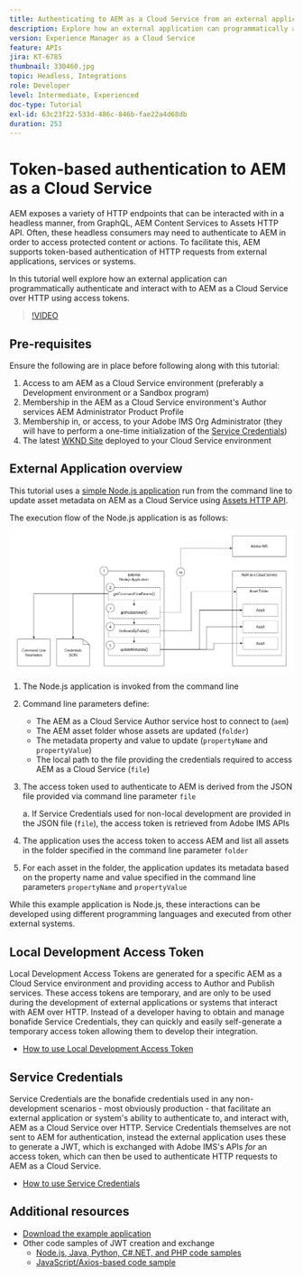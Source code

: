 ```yaml
---
title: Authenticating to AEM as a Cloud Service from an external application
description: Explore how an external application can programmatically authenticate and interact with AEM as a Cloud Service over HTTP using Local Development Access Tokens and Service Credentials.
version: Experience Manager as a Cloud Service
feature: APIs
jira: KT-6785
thumbnail: 330460.jpg
topic: Headless, Integrations
role: Developer
level: Intermediate, Experienced
doc-type: Tutorial
exl-id: 63c23f22-533d-486c-846b-fae22a4d68db
duration: 253
---
```

# Token-based authentication to AEM as a Cloud Service

AEM exposes a variety of HTTP endpoints that can be interacted with in a headless manner, from GraphQL, AEM Content Services to Assets HTTP API. Often, these headless consumers may need to authenticate to AEM in order to access protected content or actions. To facilitate this, AEM supports token-based authentication of HTTP requests from external applications, services or systems.

In this tutorial well explore how an external application can programmatically authenticate and interact with to AEM as a Cloud Service over HTTP using access tokens. 

>[!VIDEO](https://video.tv.adobe.com/v/330460?quality=12&learn=on)

## Pre-requisites

Ensure the following are in place before following along with this tutorial: 

1. Access to am AEM as a Cloud Service environment (preferably a Development environment or a Sandbox program)
1. Membership in the AEM as a Cloud Service environment's Author services AEM Administrator Product Profile
1. Membership in, or access, to your Adobe IMS Org Administrator (they will have to perform a one-time initialization of the [Service Credentials](./service-credentials.md))
1. The latest [WKND Site](https://github.com/adobe/aem-guides-wknd) deployed to your Cloud Service environment

## External Application overview

This tutorial uses a [simple Node.js application](./assets/aem-guides_token-authentication-external-application.zip) run from the command line to update asset metadata on AEM as a Cloud Service using [Assets HTTP API](https://experienceleague.adobe.com/docs/experience-manager-cloud-service/assets/admin/mac-api-assets.html).

The execution flow of the Node.js application is as follows:

![External Application](./assets/overview/external-application.png)

1. The Node.js application is invoked from the command line
1. Command line parameters define:
    + The AEM as a Cloud Service Author service host to connect to (`aem`)
    + The AEM asset folder whose assets are updated (`folder`)
    + The metadata property and value to update (`propertyName` and `propertyValue`)
    + The local path to the file providing the credentials required to access AEM as a Cloud Service (`file`)
1. The access token used to authenticate to AEM is derived from the JSON file provided via command line parameter `file`
    
    a. If Service Credentials used for non-local development are provided in the JSON file (`file`), the access token is retrieved from Adobe IMS APIs
1. The application uses the access token to access AEM and list all assets in the folder specified in the command line parameter `folder`
1. For each asset in the folder, the application updates its metadata based on the property name and value specified in the command line parameters `propertyName` and `propertyValue`

While this example application is Node.js, these interactions can be developed using different programming languages and executed from other external systems.

## Local Development Access Token

Local Development Access Tokens are generated for a specific AEM as a Cloud Service environment and providing access to Author and Publish services.  These access tokens are temporary, and are only to be used during the development of external applications or systems that interact with AEM over HTTP. Instead of a developer having to obtain and manage bonafide Service Credentials, they can quickly and easily self-generate a temporary access token allowing them to develop their integration.

+ [How to use Local Development Access Token](./local-development-access-token.md)

## Service Credentials

Service Credentials are the bonafide credentials used in any non-development scenarios - most obviously production - that facilitate an external application or system's ability to authenticate to, and interact with, AEM as a Cloud Service over HTTP. Service Credentials themselves are not sent to AEM for authentication, instead the external application uses these to generate a JWT, which is exchanged with Adobe IMS's APIs _for_ an access token, which can then be used to authenticate HTTP requests to AEM as a Cloud Service.

+ [How to use Service Credentials](./service-credentials.md)

## Additional resources

+ [Download the example application](./assets/aem-guides_token-authentication-external-application.zip)
+ Other code samples of JWT creation and exchange
    + [Node.js, Java, Python, C#.NET, and PHP code samples](https://developer.adobe.com/developer-console/docs/guides/authentication/JWT/samples)
    + [JavaScript/Axios-based code sample](https://github.com/adobe/aemcs-api-client-lib)
